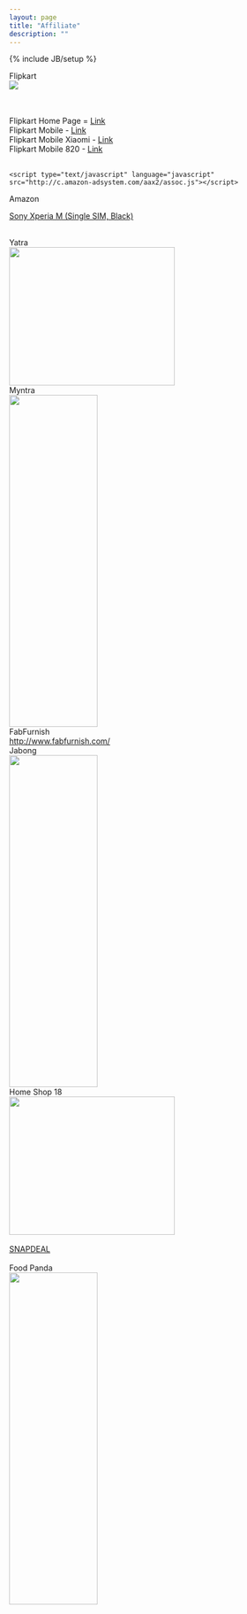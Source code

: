 ```yaml
---
layout: page
title: "Affiliate"
description: ""
---
```

{% include JB/setup %}

Flipkart <br />
<a href="http://www.flipkart.com/apple-iphone-5/p/itmdkmjpp5juv9ha?pid=MOBDKMJE4FTQHRZU&amp;affid=poloolopgm"><img src="http://img8a.flixcart.com/www/prod/images/buy_btn_1-161e3e31.png" /></a>

<br />
<br />
Flipkart Home Page = <a href="http://dl.flipkart.com/dl/?affid=poloolopgm" target="_blank">Link</a><br />
Flipkart Mobile - <a href="http://dl.flipkart.com/dl/offers?affid=poloolopgm" target="_blank">Link</a><br />
Flipkart Mobile Xiaomi - <a href="http://dl.flipkart.com/dl/mi/note-4g?affid=poloolopgm" target="_blank">Link</a><br />
Flipkart Mobile 820 - <a href="http://fkrt.it/RH9R0xNN" target="_blank">Link</a><br />
<br />

<script type="text/javascript" language="javascript">
      var aax_size='300x600';
      var aax_pubname = 'existexist-21';
      var aax_src='302';
    </script>
    <script type="text/javascript" language="javascript" src="http://c.amazon-adsystem.com/aax2/assoc.js"></script>

Amazon <br />
<script type="text/javascript" language="javascript"> var aax_size='728x90'; var aax_pubname = 'existexist-21'; var aax_src='302'; </script><script type="text/javascript" language="javascript" src="http://c.amazon-adsystem.com/aax2/assoc.js"></script>

<a href="http://www.amazon.in/gp/product/B00EJBA7HC/ref=as_li_tf_tl?ie=UTF8&amp;camp=3626&amp;creative=24790&amp;creativeASIN=B00EJBA7HC&amp;linkCode=as2&amp;tag=existexist-21">Sony Xperia M (Single SIM, Black)</a><img alt="" border="0" src="http://ir-in.amazon-adsystem.com/e/ir?t=existexist-21&amp;l=as2&amp;o=31&amp;a=B00EJBA7HC" height="1" style="border: none !important; margin: 0px !important;" width="1" />

<br />
Yatra <br />
<a href="http://track.in.omgpm.com/?AID=533562&amp;MID=155512&amp;PID=7751&amp;CID=3993991&amp;CRID=33015&amp;WID=48729"><img border="0" src="http://track.in.omgpm.com/bs/?CRID=33015&amp;AID=533562&amp;PID=7751&amp;CID=3993991&amp;WID=48729" height="250" width="300" /></a>

<br />
Myntra <br />
<a href="http://track.in.omgpm.com/?AID=533562&amp;MID=349836&amp;PID=9640&amp;CID=3988696&amp;CRID=64463&amp;WID=48729" target="_blank"><img border="0" src="http://track.in.omgpm.com/bs/?CRID=64463&amp;AID=533562&amp;PID=9640&amp;CID=3988696&amp;WID=48729" height="600" width="160" /></a>


<br />
FabFurnish<br />
<a href="http://track.in.omgpm.com/?AID=533562&amp;MID=324020&amp;PID=9319&amp;CID=3988695&amp;WID=48729">http://www.fabfurnish.com/</a>

<br />
Jabong<br />
<a href="http://track.in.omgpm.com/?AID=533562&amp;MID=304697&amp;PID=9170&amp;CID=4081790&amp;CRID=45022&amp;WID=48729"><img border="0" src="http://track.in.omgpm.com/bs/?CRID=45022&amp;AID=533562&amp;PID=9170&amp;CID=4081790&amp;WID=48729" height="600" width="160" /></a>


<br />
Home Shop 18 <br />
<a href="http://track.in.omgpm.com/?AID=533562&amp;MID=331902&amp;PID=9394&amp;CID=4083729&amp;CRID=44837&amp;WID=48729"><img border="0" src="http://track.in.omgpm.com/bs/?CRID=44837&amp;AID=533562&amp;PID=9394&amp;CID=4083729&amp;WID=48729" height="250" width="300" /></a>

<br />
<br />
<a href="http://www.snapdeal.com/?utm_source=aff_prog&amp;utm_campaign=afts&amp;offer_id=16&amp;aff_id=8287">SNAPDEAL</a>
<br />
<br />
Food Panda <br />
<a href="http://track.in.omgpm.com/?AID=533562&amp;MID=348512&amp;PID=9629&amp;CID=4109066&amp;CRID=55496&amp;WID=48729"><img border="0" src="http://track.in.omgpm.com/bs/?CRID=55496&amp;AID=533562&amp;PID=9629&amp;CID=4109066&amp;WID=48729" height="600" width="160" /></a>
